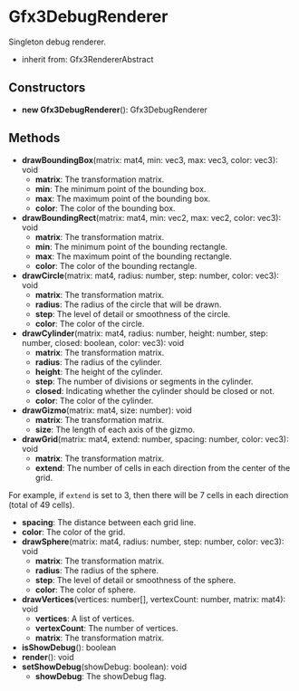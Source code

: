 # Gfx3DebugRenderer

Singleton debug renderer.
- inherit from: Gfx3RendererAbstract
## Constructors
* **new Gfx3DebugRenderer**(): Gfx3DebugRenderer   
## Methods
* **drawBoundingBox**(matrix: mat4, min: vec3, max: vec3, color: vec3): void   
  * **matrix**: The transformation matrix.
  * **min**: The minimum point of the bounding box.
  * **max**: The maximum point of the bounding box.
  * **color**: The color of the bounding box.
* **drawBoundingRect**(matrix: mat4, min: vec2, max: vec2, color: vec3): void   
  * **matrix**: The transformation matrix.
  * **min**: The minimum point of the bounding rectangle.
  * **max**: The maximum point of the bounding rectangle.
  * **color**: The color of the bounding rectangle.
* **drawCircle**(matrix: mat4, radius: number, step: number, color: vec3): void   
  * **matrix**: The transformation matrix.
  * **radius**: The radius of the circle that will be drawn.
  * **step**: The level of detail or smoothness of the circle.
  * **color**: The color of the circle.
* **drawCylinder**(matrix: mat4, radius: number, height: number, step: number, closed: boolean, color: vec3): void   
  * **matrix**: The transformation matrix.
  * **radius**: The radius of the cylinder.
  * **height**: The height of the cylinder.
  * **step**: The number of divisions or segments in the cylinder.
  * **closed**: Indicating whether the cylinder should be closed or not.
  * **color**: The color of the cylinder.
* **drawGizmo**(matrix: mat4, size: number): void   
  * **matrix**: The transformation matrix.
  * **size**: The length of each axis of the gizmo.
* **drawGrid**(matrix: mat4, extend: number, spacing: number, color: vec3): void   
  * **matrix**: The transformation matrix.
  * **extend**: The number of cells in each direction from the center of the grid.
For example, if `extend` is set to 3, then there will be 7 cells in each direction (total of 49 cells).
  * **spacing**: The distance between each grid line.
  * **color**: The color of the grid.
* **drawSphere**(matrix: mat4, radius: number, step: number, color: vec3): void   
  * **matrix**: The transformation matrix.
  * **radius**: The radius of the sphere.
  * **step**: The level of detail or smoothness of the sphere.
  * **color**: The color of sphere.
* **drawVertices**(vertices: number[], vertexCount: number, matrix: mat4): void   
  * **vertices**: A list of vertices.
  * **vertexCount**: The number of vertices.
  * **matrix**: The transformation matrix.
* **isShowDebug**(): boolean   
* **render**(): void   
* **setShowDebug**(showDebug: boolean): void   
  * **showDebug**: The showDebug flag.
